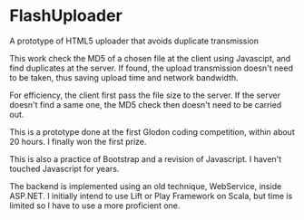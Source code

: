 # FlashUploader
A prototype of HTML5 uploader that avoids duplicate transmission

This work check the MD5 of a chosen file at the client using Javascipt, and find duplicates at the server. If found, the upload transmission doesn't need to be taken, thus saving upload time and network bandwidth.

For efficiency, the client first pass the file size to the server. If the server doesn't find a same one, the MD5 check then doesn't need to be carried out. 

This is a prototype done at the first Glodon coding competition, within about 20 hours. I finally won the first prize.

This is also a practice of Bootstrap and a revision of Javascript. I haven't touched Javascript for years.

The backend is implemented using an old technique, WebService, inside ASP.NET. I initially intend to use Lift or Play Framework on Scala, but time is limited so I have to use a more proficient one.
